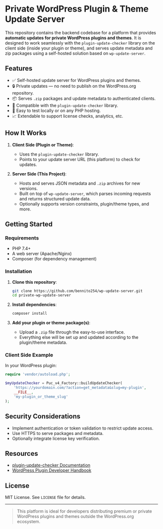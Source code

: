 # Private WordPress Plugin & Theme Update Server

This repository contains the backend codebase for a platform that provides **automatic updates for private WordPress plugins and themes**. It is designed to work seamlessly with the `plugin-update-checker` library on the client side (inside your plugin or theme), and serves update metadata and zip packages using a self-hosted solution based on `wp-update-server`.

## Features

- ✅ Self-hosted update server for WordPress plugins and themes.
- 🔒 Private updates — no need to publish on the WordPress.org repository.
- 📦 Serves `.zip` packages and update metadata to authenticated clients.
- 🧩 Compatible with the `plugin-update-checker` library.
- 🧪 Easy to test locally or on any PHP hosting.
- 📈 Extendable to support license checks, analytics, etc.

## How It Works

1. **Client Side (Plugin or Theme)**:
   - Uses the `plugin-update-checker` library.
   - Points to your update server URL (this platform) to check for updates.

2. **Server Side (This Project)**:
   - Hosts and serves JSON metadata and `.zip` archives for new versions.
   - Built on top of `wp-update-server`, which parses incoming requests and returns structured update data.
   - Optionally supports version constraints, plugin/theme types, and more.

## Getting Started

### Requirements

- PHP 7.4+
- A web server (Apache/Nginx)
- Composer (for dependency management)

### Installation

1. **Clone this repository**:
   ```bash
   git clone https://github.com/bennito254/wp-update-server.git
   cd private-wp-update-server
   ```

2. **Install dependencies**:
   ```bash
   composer install
   ```

3. **Add your plugin or theme package(s)**:
   - Upload a `.zip` file through the easy-to-use interface.
   - Everything else will be set up and updated according to the plugin/theme metadata.


### Client Side Example

In your WordPress plugin:

```php
require 'vendor/autoload.php';

$myUpdateChecker = Puc_v4_Factory::buildUpdateChecker(
    'https://yourdomain.com/?action=get_metadata&slug=my-plugin',
    __FILE__,
    'my-plugin_or_theme_slug'
);
```

## Security Considerations

- Implement authentication or token validation to restrict update access.
- Use HTTPS to serve packages and metadata.
- Optionally integrate license key verification.

## Resources

- [plugin-update-checker Documentation](https://github.com/YahnisElsts/plugin-update-checker)
- [WordPress Plugin Developer Handbook](https://developer.wordpress.org/plugins/)

## License

MIT License. See `LICENSE` file for details.

---

> This platform is ideal for developers distributing premium or private WordPress plugins and themes outside the WordPress.org ecosystem.
